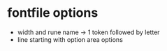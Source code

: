 # fontfile options

- width and rune name -> 1 token followed by letter
- line starting with option area options

